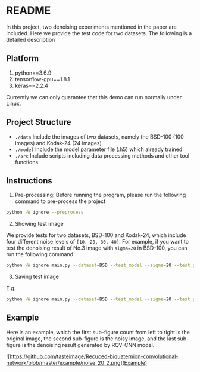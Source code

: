 # README

In this project, two denoising experiments mentioned in the paper are included. Here we provide the test code for two datasets. The following is a detailed description

## Platform

1. python==3.6.9
2. tensorflow-gpu==1.8.1
3. keras==2.2.4

Currently we can only guarantee that this demo can run normally under Linux.

## Project Structure

- `./data` Include the images of two datasets, namely the BSD-100 (100 images) and Kodak-24 (24 images)
- `./model` Include the model parameter file (.h5) which already trained
- `./src` Include scripts including data processing methods and other tool functions

## Instructions

1. Pre-processing: Before running the program, please run the following command to pre-process the project

  ```bash
  python -W ignore --preprocess 
  ```

2. Showing test image

  We provide tests for two datasets, BSD-100 and Kodak-24, which include four different noise levels of `[10, 20, 30, 40]`. For example, if you want to test the denoising result of No.3 image with `sigma=20` in BSD-100, you can run the following command

  ```bash
  python -W ignore main.py --dataset=BSD --test_model --sigma=20 --test_pic_num=2 --pic_show
  ```

3. Saving test image

  E.g.

  ```bash
  python -W ignore main.py --dataset=BSD --test_model --sigma=20 --test_pic_num=2 --pic_save
  ```

## Example

Here is an example, which the first sub-figure count from left to right is the original image, the second sub-figure is the noisy image, and the last sub-figure is the denoising result generated by RQV-CNN model. 

![https://github.com/tasteimage/Recuced-biquaternion-convolutional-network/blob/master/example/noise_20_2.png](Example)
